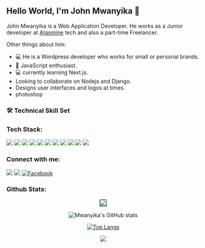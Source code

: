 <br>
<p align="center">
<!--<img src="https://iili.io/H3UK6tn.png">-->
</p>

## Hello World, I'm John Mwanyika 👋
John Mwanyika is a Web Application Developer. He works as a Junior developer at <span><a href="https://algominetech.co.ke">Algomine<a/></span> tech and also a part-time Freelancer. 

Other things about him:
- 💻 He is a Wordpress developer who works for small or personal brands.
- 🎉 JavaScript enthusiast.
- 💻 currently learning Next.js.
- Looking to collaborate on Nodejs and Django.
- Designs user interfaces and logos at times.
- photoshop
 

### 🛠️  Technical Skill Set

### Tech Stack:
<p float="left">
<img src="https://img.shields.io/badge/html5-%23E34F26.svg?style=for-the-badge&logo=html5&logoColor=white">
<img src="https://img.shields.io/badge/css3-%231572B6.svg?style=for-the-badge&logo=css3&logoColor=white">
<img src="https://img.shields.io/badge/tailwindcss-%2338B2AC.svg?style=for-the-badge&logo=tailwind-css&logoColor=white">
<img src="https://img.shields.io/badge/JavaScript-F7DF1E?style=for-the-badge&logo=javascript&logoColor=black">
<img src="https://img.shields.io/badge/C-00599C?style=for-the-badge&logo=c&logoColor=white">
<img src="https://img.shields.io/badge/Python-14354C?style=for-the-badge&logo=python&logoColor=white">
<img src="https://img.shields.io/badge/bootstrap-%23563D7C.svg?style=for-the-badge&logo=bootstrap&logoColor=white">
<img src="https://img.shields.io/badge/node.js-6DA55F?style=for-the-badge&logo=node.js&logoColor=white">
<img src="https://img.shields.io/badge/express.js-%23404d59.svg?style=for-the-badge&logo=express&logoColor=%2361DAFB">
<img src="https://img.shields.io/badge/MongoDB-%234ea94b.svg?style=for-the-badge&logo=mongodb&logoColor=white">
<img src="https://img.shields.io/badge/mysql-%2300f.svg?style=for-the-badge&logo=mysql&logoColor=white">
</p>


### Connect with me:

[<img src="https://img.shields.io/badge/Gmail-D14836?style=for-the-badge&logo=gmail&logoColor=white" />](mailto:5476benja@gmail.com)
[<img src="https://img.shields.io/badge/LinkedIn-0077B5?style=for-the-badge&logo=linkedin&logoColor=white" />](https://linkedin.com/in/john-mwanyika-64534a25a )
[![Facebook](https://img.shields.io/badge/Facebook-%231877F2.svg?logo=Facebook&logoColor=white)](https://facebook.com/john.mwanyika.33)

<!---
JohnMwanyika is a ✨ special ✨ repository because its `README.md` (this file) appears on your GitHub profile.
You can click the Preview link to take a look at your changes.
--->

### Github Stats:
<center>

<img border="1" src = "https://github-profile-summary-cards.vercel.app/api/cards/profile-details?username=JohnMwanyika&theme=radical" />

![Mwanyika's GitHub stats](https://github-readme-stats.vercel.app/api?username=JohnMwanyika&show_icons=true&theme=radical)

[![Top Langs](https://github-readme-stats.vercel.app/api/top-langs/?username=JohnMwanyika&langs_count=5&show_icons=true&theme=radical)](https://github.com/JohnMwanyika/github-readme-stats)

<img src="https://github-profile-trophy.vercel.app/?username=JohnMwanyika&margin-w=5&theme=radical">

</center>
